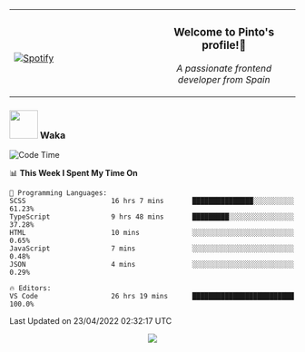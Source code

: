 <table width="100%" align="center"> 
  <tr>
  <td width="50%">
      
&nbsp; <br> [![Spotify](https://novatorem-zeta-rust.vercel.app/api/spotify)](https://open.spotify.com/user/novatorem-zeta-rust)

  </td>
  <td width="50%">
    <h3 align="center">Welcome to Pinto's profile!👋</h3>
    <p align="center"><em>A passionate frontend developer from Spain</em></p>
  </td>
  </table>

### <img src="https://media.giphy.com/media/VgCDAzcKvsR6OM0uWg/giphy.gif" width="50"> Waka

  <!--START_SECTION:waka-->
![Code Time](http://img.shields.io/badge/Code%20Time-270%20hrs%2027%20mins-blue)

📊 **This Week I Spent My Time On** 

```text
💬 Programming Languages: 
SCSS                     16 hrs 7 mins       ███████████████░░░░░░░░░░   61.23% 
TypeScript               9 hrs 48 mins       █████████░░░░░░░░░░░░░░░░   37.28% 
HTML                     10 mins             ░░░░░░░░░░░░░░░░░░░░░░░░░   0.65% 
JavaScript               7 mins              ░░░░░░░░░░░░░░░░░░░░░░░░░   0.48% 
JSON                     4 mins              ░░░░░░░░░░░░░░░░░░░░░░░░░   0.29%

🔥 Editors: 
VS Code                  26 hrs 19 mins      █████████████████████████   100.0%

```


 Last Updated on 23/04/2022 02:32:17 UTC
<!--END_SECTION:waka-->

<div align="center">
<img src="https://github-readme-stats-gilt-tau.vercel.app/api/top-langs/?username=pinto-hub&layout=compact&theme=dracula" />
</div>
